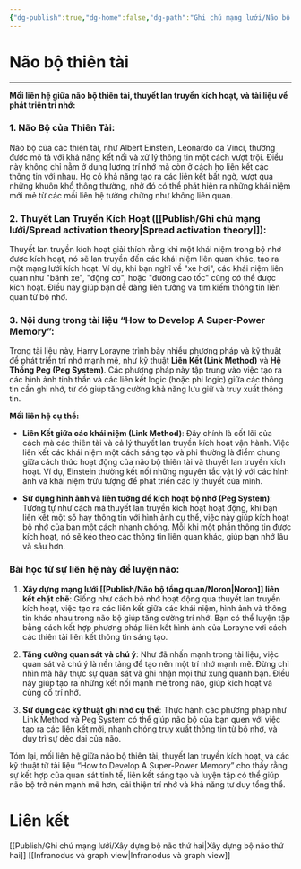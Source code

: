 ```yaml
---
{"dg-publish":true,"dg-home":false,"dg-path":"Ghi chú mạng lưới/Não bộ thiên tài.md","permalink":"/ghi-chu-mang-luoi/nao-bo-thien-tai/","dgPassFrontmatter":true,"updated":"2025-01-12T15:16:13.687+07:00"}
---
```


# Não bộ thiên tài
---

**Mối liên hệ giữa não bộ thiên tài, thuyết lan truyền kích hoạt, và tài liệu về phát triển trí nhớ:**

### 1. Não Bộ của Thiên Tài:
Não bộ của các thiên tài, như Albert Einstein, Leonardo da Vinci, thường được mô tả với khả năng kết nối và xử lý thông tin một cách vượt trội. Điều này không chỉ nằm ở dung lượng trí nhớ mà còn ở cách họ liên kết các thông tin với nhau. Họ có khả năng tạo ra các liên kết bất ngờ, vượt qua những khuôn khổ thông thường, nhờ đó có thể phát hiện ra những khái niệm mới mẻ từ các mối liên hệ tưởng chừng như không liên quan.

### 2. Thuyết Lan Truyền Kích Hoạt ([[Publish/Ghi chú mạng lưới/Spread activation theory\|Spread activation theory]]):
Thuyết lan truyền kích hoạt giải thích rằng khi một khái niệm trong bộ nhớ được kích hoạt, nó sẽ lan truyền đến các khái niệm liên quan khác, tạo ra một mạng lưới kích hoạt. Ví dụ, khi bạn nghĩ về "xe hơi", các khái niệm liên quan như "bánh xe", "động cơ", hoặc "đường cao tốc" cũng có thể được kích hoạt. Điều này giúp bạn dễ dàng liên tưởng và tìm kiếm thông tin liên quan từ bộ nhớ.

### 3. Nội dung trong tài liệu “How to Develop A Super-Power Memory”:
Trong tài liệu này, Harry Lorayne trình bày nhiều phương pháp và kỹ thuật để phát triển trí nhớ mạnh mẽ, như kỹ thuật **Liên Kết (Link Method)** và **Hệ Thống Peg (Peg System)**. Các phương pháp này tập trung vào việc tạo ra các hình ảnh tinh thần và các liên kết logic (hoặc phi logic) giữa các thông tin cần ghi nhớ, từ đó giúp tăng cường khả năng lưu giữ và truy xuất thông tin.

**Mối liên hệ cụ thể:**
- **Liên Kết giữa các khái niệm (Link Method)**: Đây chính là cốt lõi của cách mà các thiên tài và cả lý thuyết lan truyền kích hoạt vận hành. Việc liên kết các khái niệm một cách sáng tạo và phi thường là điểm chung giữa cách thức hoạt động của não bộ thiên tài và thuyết lan truyền kích hoạt. Ví dụ, Einstein thường kết nối những nguyên tắc vật lý với các hình ảnh và khái niệm trừu tượng để phát triển các lý thuyết của mình.
  
- **Sử dụng hình ảnh và liên tưởng để kích hoạt bộ nhớ (Peg System)**: Tương tự như cách mà thuyết lan truyền kích hoạt hoạt động, khi bạn liên kết một số hay thông tin với hình ảnh cụ thể, việc này giúp kích hoạt bộ nhớ của bạn một cách nhanh chóng. Mỗi khi một phần thông tin được kích hoạt, nó sẽ kéo theo các thông tin liên quan khác, giúp bạn nhớ lâu và sâu hơn.

### Bài học từ sự liên hệ này để luyện não:
1. **Xây dựng mạng lưới [[Publish/Não bộ tổng quan/Noron\|Noron]] liên kết chặt chẽ**: Giống như cách bộ nhớ hoạt động qua thuyết lan truyền kích hoạt, việc tạo ra các liên kết giữa các khái niệm, hình ảnh và thông tin khác nhau trong não bộ giúp tăng cường trí nhớ. Bạn có thể luyện tập bằng cách kết hợp phương pháp liên kết hình ảnh của Lorayne với cách các thiên tài liên kết thông tin sáng tạo.
  
2. **Tăng cường quan sát và chú ý**: Như đã nhấn mạnh trong tài liệu, việc quan sát và chú ý là nền tảng để tạo nên một trí nhớ mạnh mẽ. Đừng chỉ nhìn mà hãy thực sự quan sát và ghi nhận mọi thứ xung quanh bạn. Điều này giúp tạo ra những kết nối mạnh mẽ trong não, giúp kích hoạt và củng cố trí nhớ.

3. **Sử dụng các kỹ thuật ghi nhớ cụ thể**: Thực hành các phương pháp như Link Method và Peg System có thể giúp não bộ của bạn quen với việc tạo ra các liên kết mới, nhanh chóng truy xuất thông tin từ bộ nhớ, và duy trì sự dẻo dai của não.

Tóm lại, mối liên hệ giữa não bộ thiên tài, thuyết lan truyền kích hoạt, và các kỹ thuật từ tài liệu “How to Develop A Super-Power Memory” cho thấy rằng sự kết hợp của quan sát tinh tế, liên kết sáng tạo và luyện tập có thể giúp não bộ trở nên mạnh mẽ hơn, cải thiện trí nhớ và khả năng tư duy tổng thể.


# Liên kết
[[Publish/Ghi chú mạng lưới/Xây dựng bộ não thứ hai\|Xây dựng bộ não thứ hai]]
[[Infranodus và graph view\|Infranodus và graph view]]